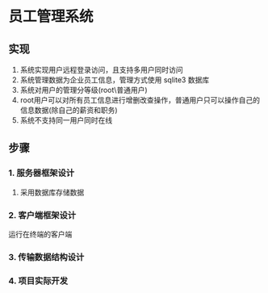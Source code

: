 # 员工管理系统
## 实现
1. 系统实现用户远程登录访问，且支持多用户同时访问
2. 系统管理数据为企业员工信息，管理方式使用 sqlite3 数据库
3. 系统对用户的管理分等级(root\普通用户)
4. root用户可以对所有员工信息进行增删改查操作，普通用户只可以操作自己的信息数据(除自己的薪资和职务)
5. 系统不支持同一用户同时在线
## 步骤
### 1. 服务器框架设计
1. 采用数据库存储数据
### 2. 客户端框架设计
运行在终端的客户端
### 3. 传输数据结构设计
### 4. 项目实际开发